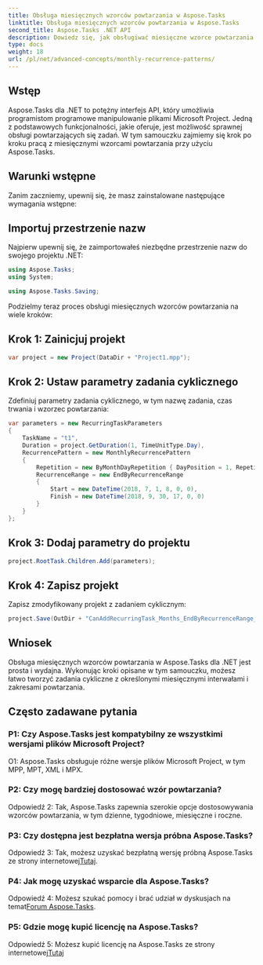```yaml
---
title: Obsługa miesięcznych wzorców powtarzania w Aspose.Tasks
linktitle: Obsługa miesięcznych wzorców powtarzania w Aspose.Tasks
second_title: Aspose.Tasks .NET API
description: Dowiedz się, jak obsługiwać miesięczne wzorce powtarzania w Aspose.Tasks dla .NET, korzystając z tego samouczka krok po kroku.
type: docs
weight: 18
url: /pl/net/advanced-concepts/monthly-recurrence-patterns/
---
```

## Wstęp

Aspose.Tasks dla .NET to potężny interfejs API, który umożliwia programistom programowe manipulowanie plikami Microsoft Project. Jedną z podstawowych funkcjonalności, jakie oferuje, jest możliwość sprawnej obsługi powtarzających się zadań. W tym samouczku zajmiemy się krok po kroku pracą z miesięcznymi wzorcami powtarzania przy użyciu Aspose.Tasks.

## Warunki wstępne

Zanim zaczniemy, upewnij się, że masz zainstalowane następujące wymagania wstępne:

## Importuj przestrzenie nazw

Najpierw upewnij się, że zaimportowałeś niezbędne przestrzenie nazw do swojego projektu .NET:

```csharp
using Aspose.Tasks;
using System;

using Aspose.Tasks.Saving;
```

Podzielmy teraz proces obsługi miesięcznych wzorców powtarzania na wiele kroków:

## Krok 1: Zainicjuj projekt

```csharp
var project = new Project(DataDir + "Project1.mpp");
```

## Krok 2: Ustaw parametry zadania cyklicznego

Zdefiniuj parametry zadania cyklicznego, w tym nazwę zadania, czas trwania i wzorzec powtarzania:

```csharp
var parameters = new RecurringTaskParameters
{
    TaskName = "t1",
    Duration = project.GetDuration(1, TimeUnitType.Day),
    RecurrencePattern = new MonthlyRecurrencePattern
    {
        Repetition = new ByMonthDayRepetition { DayPosition = 1, RepetitionInterval = 2 },
        RecurrenceRange = new EndByRecurrenceRange
        {
            Start = new DateTime(2018, 7, 1, 8, 0, 0),
            Finish = new DateTime(2018, 9, 30, 17, 0, 0)
        }
    }
};
```

## Krok 3: Dodaj parametry do projektu

```csharp
project.RootTask.Children.Add(parameters);
```

## Krok 4: Zapisz projekt

Zapisz zmodyfikowany projekt z zadaniem cyklicznym:

```csharp
project.Save(OutDir + "CanAddRecurringTask_Months_EndByRecurrenceRange_Test_out.mpp", SaveFileFormat.Mpp);
```

## Wniosek

Obsługa miesięcznych wzorców powtarzania w Aspose.Tasks dla .NET jest prosta i wydajna. Wykonując kroki opisane w tym samouczku, możesz łatwo tworzyć zadania cykliczne z określonymi miesięcznymi interwałami i zakresami powtarzania.

## Często zadawane pytania

### P1: Czy Aspose.Tasks jest kompatybilny ze wszystkimi wersjami plików Microsoft Project?

O1: Aspose.Tasks obsługuje różne wersje plików Microsoft Project, w tym MPP, MPT, XML i MPX.

### P2: Czy mogę bardziej dostosować wzór powtarzania?

Odpowiedź 2: Tak, Aspose.Tasks zapewnia szerokie opcje dostosowywania wzorców powtarzania, w tym dzienne, tygodniowe, miesięczne i roczne.

### P3: Czy dostępna jest bezpłatna wersja próbna Aspose.Tasks?

 Odpowiedź 3: Tak, możesz uzyskać bezpłatną wersję próbną Aspose.Tasks ze strony internetowej[Tutaj](https://releases.aspose.com/).

### P4: Jak mogę uzyskać wsparcie dla Aspose.Tasks?

 Odpowiedź 4: Możesz szukać pomocy i brać udział w dyskusjach na temat[Forum Aspose.Tasks](https://forum.aspose.com/c/tasks/15).

### P5: Gdzie mogę kupić licencję na Aspose.Tasks?

 Odpowiedź 5: Możesz kupić licencję na Aspose.Tasks ze strony internetowej[Tutaj](https://purchase.aspose.com/buy)